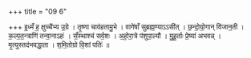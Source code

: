 +++
title = "09 6"

+++
इ॒ध्मँ ह॒ क्षुच्चै॑भ्य उ॒ग्रे । तृ॒ष्णा चाव॑हतामु॒भे । वागे॑षाँ सुब्रह्म॒ण्याऽऽसी॑त् । छ॒न्दो॒यो॒गान् वि॑जान॒ती ।  क॒ल्प॒त॒न्त्राणि॑ तन्वा॒नाऽहः॑ । सँ॒स्थाश्च॑ सर्व॒शः । अ॒हो॒रा॒त्रे प॑शुपा॒ल्यौ । मु॒हू॒र्ताः प्रे॒ष्या॑ अभवन्न् ।  मृ॒त्युस्तद॑भवद्धा॒ता । श॒मि॒तोग्रो वि॒शां पतिः॑ ॥ 


